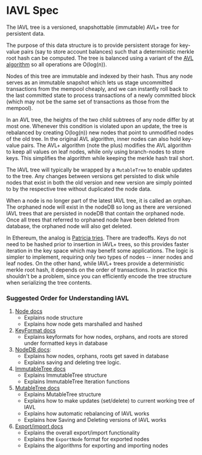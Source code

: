 # IAVL Spec

The IAVL tree is a versioned, snapshottable (immutable) AVL+ tree for persistent data.

The purpose of this data structure is to provide persistent storage for key-value pairs (say to store account balances) such that a deterministic merkle root hash can be computed.  The tree is balanced using a variant of the [AVL algorithm](http://en.wikipedia.org/wiki/AVL_tree) so all operations are O(log(n)).

Nodes of this tree are immutable and indexed by their hash.  Thus any node serves as an immutable snapshot which lets us stage uncommitted transactions from the mempool cheaply, and we can instantly roll back to the last committed state to process transactions of a newly committed block (which may not be the same set of transactions as those from the mempool).

In an AVL tree, the heights of the two child subtrees of any node differ by at most one.  Whenever this condition is violated upon an update, the tree is rebalanced by creating O(log(n)) new nodes that point to unmodified nodes of the old tree.  In the original AVL algorithm, inner nodes can also hold key-value pairs.  The AVL+ algorithm (note the plus) modifies the AVL algorithm to keep all values on leaf nodes, while only using branch-nodes to store keys.  This simplifies the algorithm while keeping the merkle hash trail short.

The IAVL tree will typically be wrapped by a `MutableTree` to enable updates to the tree. Any changes between versions get persisted to disk while nodes that exist in both the old version and new version are simply pointed to by the respective tree without duplicated the node data.

When a node is no longer part of the latest IAVL tree, it is called an orphan. The orphaned node will exist in the nodeDB so long as there are versioned IAVL trees that are persisted in nodeDB that contain the orphaned node. Once all trees that referred to orphaned node have been deleted from database, the orphaned node will also get deleted.

In Ethereum, the analog is [Patricia tries](http://en.wikipedia.org/wiki/Radix_tree).  There are tradeoffs.  Keys do not need to be hashed prior to insertion in IAVL+ trees, so this provides faster iteration in the key space which may benefit some applications.  The logic is simpler to implement, requiring only two types of nodes -- inner nodes and leaf nodes.  On the other hand, while IAVL+ trees provide a deterministic merkle root hash, it depends on the order of transactions.  In practice this shouldn't be a problem, since you can efficiently encode the tree structure when serializing the tree contents.

### Suggested Order for Understanding IAVL

1. [Node docs](./node/node.md)
    - Explains node structure
    - Explains how node gets marshalled and hashed
2. [KeyFormat docs](./node/key_format.md)
    - Explains keyformats for how nodes, orphans, and roots are stored under formatted keys in database
3. [NodeDB docs](./node/nodedb.md): 
    - Explains how nodes, orphans, roots get saved in database
    - Explains saving and deleting tree logic.
4. [ImmutableTree docs](./tree/immutable_tree.md)
    - Explains ImmutableTree structure
    - Explains ImmutableTree Iteration functions
5. [MutableTree docs](./tree/mutable_tree.md)
    - Explains MutableTree structure
    - Explains how to make updates (set/delete) to current working tree of IAVL
    - Explains how automatic rebalancing of IAVL works
    - Explains how Saving and Deleting versions of IAVL works
6. [Export/import docs](./tree/export_import.md)
    - Explains the overall export/import functionality
    - Explains the `ExportNode` format for exported nodes
    - Explains the algorithms for exporting and importing nodes